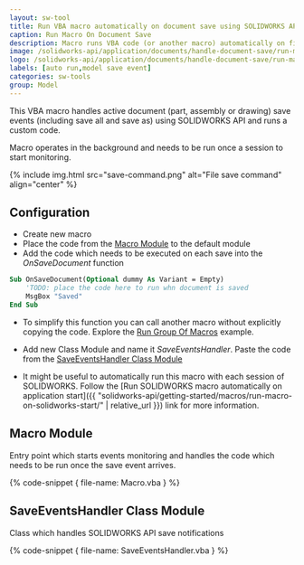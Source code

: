 ```yaml
---
layout: sw-tool
title: Run VBA macro automatically on document save using SOLIDWORKS API
caption: Run Macro On Document Save
description: Macro runs VBA code (or another macro) automatically on file save using SOLIDWORKS API
image: /solidworks-api/application/documents/handle-document-save/run-macro-on-save.png
logo: /solidworks-api/application/documents/handle-document-save/run-macro-on-save.svg
labels: [auto run,model save event]
categories: sw-tools
group: Model
---
```

This VBA macro handles active document (part, assembly or drawing) save events (including save all and save as) using SOLIDWORKS API and runs a custom code.

Macro operates in the background and needs to be run once a session to start monitoring.

{% include img.html src="save-command.png" alt="File save command" align="center" %}

## Configuration

* Create new macro
* Place the code from the [Macro Module](#macro-module) to the default module
* Add the code which needs to be executed on each save into the *OnSaveDocument* function

~~~ vb
Sub OnSaveDocument(Optional dummy As Variant = Empty)
    'TODO: place the code here to run whn document is saved
    MsgBox "Saved"
End Sub
~~~

* To simplify this function you can call another macro without explicitly copying the code. Explore the [Run Group Of Macros](/solidworks-api/application/frame/run-macros-group/) example.

* Add new Class Module and name it *SaveEventsHandler*. Paste the code from the [SaveEventsHandler Class Module](#saveeventshandler-class-module)

* It might be useful to automatically run this macro with each session of SOLIDWORKS. Follow the [Run SOLIDWORKS macro automatically on application start]({{ "solidworks-api/getting-started/macros/run-macro-on-solidworks-start/" | relative_url }}) link for more information.

## Macro Module

Entry point which starts events monitoring and handles the code which needs to be run once the save event arrives.

{% code-snippet { file-name: Macro.vba } %}

## SaveEventsHandler Class Module

Class which handles SOLIDWORKS API save notifications

{% code-snippet { file-name: SaveEventsHandler.vba } %}
